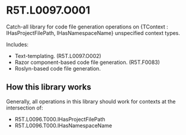 # R5T.L0097.O001
Catch-all library for code file generation operations on {TContext : IHasProjectFilePath, IHasNamespaceName} unspecified context types.

Includes:

* Text-templating. (R5T.L0097.O002)
* Razor component-based code file generation. (R5T.F0083)
* Roslyn-based code file generation.


## How this library works



Generally, all operations in this library should work for contexts at the intersection of:

* R5T.L0096.T000.IHasProjectFilePath
* R5T.L0096.T000.IHasNamespaceName

